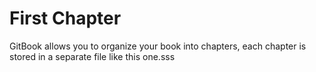 # First Chapter

GitBook allows you to organize your book into chapters, each chapter is stored in a separate file like this one.sss

